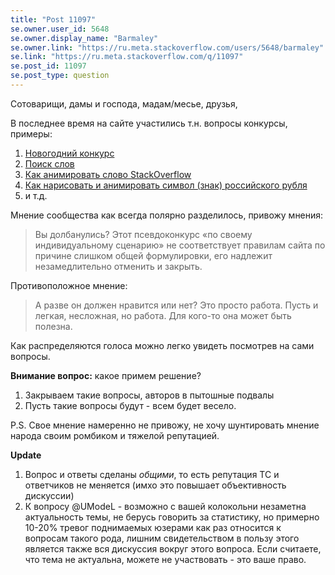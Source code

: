 ```yaml
---
title: "Post 11097"
se.owner.user_id: 5648
se.owner.display_name: "Barmaley"
se.owner.link: "https://ru.meta.stackoverflow.com/users/5648/barmaley"
se.link: "https://ru.meta.stackoverflow.com/q/11097"
se.post_id: 11097
se.post_type: question
---
```

<p>Сотоварищи, дамы и господа, мадам/месье, друзья,</p>
<p>В последнее время на сайте участились т.н. вопросы конкурсы, примеры:</p>
<ol>
<li><a href="https://ru.stackoverflow.com/questions/1061127/%d0%9d%d0%be%d0%b2%d0%be%d0%b3%d0%be%d0%b4%d0%bd%d0%b8%d0%b9-%d0%ba%d0%be%d0%bd%d0%ba%d1%83%d1%80%d1%81-2020-%d0%b3%d0%be%d0%b4%d0%b0">Новогодний конкурс</a></li>
<li><a href="https://ru.stackoverflow.com/questions/951991/%d0%9f%d0%be%d0%b8%d1%81%d0%ba-%d1%81%d0%bb%d0%be%d0%b2-%d0%bf%d0%be-%d1%81%d0%bb%d0%be%d0%b2%d0%b0%d1%80%d1%8e-%d0%b2-%d0%b1%d0%bb%d0%be%d0%ba%d0%b0%d1%85-%d0%ba%d0%be%d0%bd%d0%ba%d1%83%d1%80%d1%81">Поиск слов</a></li>
<li><a href="https://ru.stackoverflow.com/questions/1105132/%D0%9A%D0%B0%D0%BA-%D0%B0%D0%BD%D0%B8%D0%BC%D0%B8%D1%80%D0%BE%D0%B2%D0%B0%D1%82%D1%8C-%D1%81%D0%BB%D0%BE%D0%B2%D0%BE-stackoverflow">Как анимировать слово StackOverflow</a></li>
<li><a href="https://ru.stackoverflow.com/questions/1113095/%d0%9a%d0%b0%d0%ba-%d0%bd%d0%b0%d1%80%d0%b8%d1%81%d0%be%d0%b2%d0%b0%d1%82%d1%8c-%d0%b8-%d0%b0%d0%bd%d0%b8%d0%bc%d0%b8%d1%80%d0%be%d0%b2%d0%b0%d1%82%d1%8c-%d1%81%d0%b8%d0%bc%d0%b2%d0%be%d0%bb-%d0%b7%d0%bd%d0%b0%d0%ba-%d1%80%d0%be%d1%81%d1%81%d0%b8%d0%b9%d1%81%d0%ba%d0%be%d0%b3%d0%be-%d1%80%d1%83%d0%b1%d0%bb%d1%8f">Как нарисовать и анимировать символ (знак) российского рубля</a></li>
<li>и т.д.</li>
</ol>
<p>Мнение сообщества как всегда полярно разделилось, привожу мнения:</p>
<blockquote>
<p>Вы долбанулись? Этот псевдоконкурс «по своему индивидуальному сценарию» не соответствует правилам сайта по причине слишком общей формулировки, его надлежит незамедлительно отменить и закрыть.</p>
</blockquote>
<p>Противоположное мнение:</p>
<blockquote>
<p>А разве он должен нравится или нет? Это просто работа. Пусть и легкая, несложная, но работа. Для кого-то она может быть полезна.</p>
</blockquote>
<p>Как распределяются голоса можно легко увидеть посмотрев на сами вопросы.</p>
<p><strong>Внимание вопрос:</strong> какое примем решение?</p>
<ol>
<li>Закрываем такие вопросы, авторов в пытошные подвалы</li>
<li>Пусть такие вопросы будут - всем будет весело.</li>
</ol>
<p>P.S. Свое мнение намеренно не привожу, не хочу шунтировать мнение народа своим ромбиком и тяжелой репутацией.</p>
<p><strong>Update</strong></p>
<ol>
<li>Вопрос и ответы сделаны <em>общими</em>, то есть репутация ТС и ответчиков не меняется (имхо это повышает объективность дискуссии)</li>
<li>К вопросу @UModeL - возможно с вашей колокольни незаметна актуальность темы, не берусь говорить за статистику, но примерно 10-20% тревог поднимаемых юзерами как раз относится к вопросам такого рода, лишним свидетельством в пользу этого является также вся дискуссия вокруг этого вопроса. Если считаете, что тема не актуальна, можете не участвовать - это ваше право.</li>
</ol>
